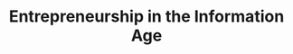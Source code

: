 ---
title: Entrepreneurship in the Information Age
number: COMM 493
course-type: [Additional]
description:  
bulletin-link: http://bulletins.psu.edu/undergrad/courses/c/comm/493
pathway-list: [Media for Civic Engagement]
---